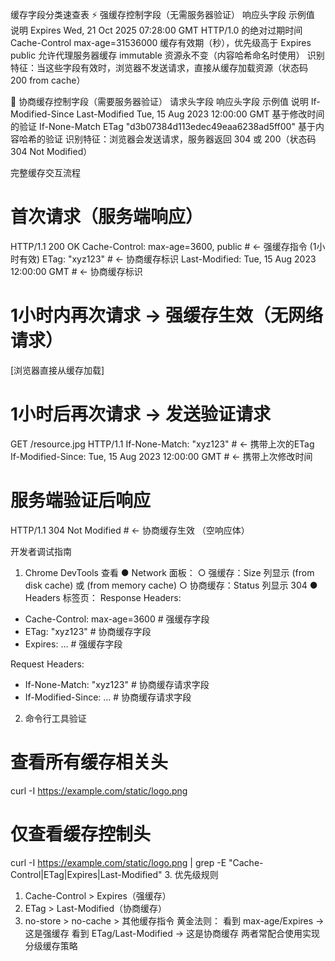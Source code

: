 



缓存字段分类速查表
⚡ 强缓存控制字段（无需服务器验证）
响应头字段	示例值	说明
Expires	Wed, 21 Oct 2025 07:28:00 GMT	HTTP/1.0 的绝对过期时间
Cache-Control	max-age=31536000	缓存有效期（秒），优先级高于 Expires
	public	允许代理服务器缓存
	immutable	资源永不变（内容哈希命名时使用）
识别特征：当这些字段有效时，浏览器不发送请求，直接从缓存加载资源（状态码 200 from cache）

🔁 协商缓存控制字段（需要服务器验证）
请求头字段	响应头字段	示例值	说明
If-Modified-Since	Last-Modified	Tue, 15 Aug 2023 12:00:00 GMT	基于修改时间的验证
If-None-Match	ETag	"d3b07384d113edec49eaa6238ad5ff00"	基于内容哈希的验证
识别特征：浏览器会发送请求，服务器返回 304 或 200（状态码 304 Not Modified）

完整缓存交互流程
# 首次请求（服务端响应）
HTTP/1.1 200 OK
Cache-Control: max-age=3600, public   # ← 强缓存指令 (1小时有效)
ETag: "xyz123"                        # ← 协商缓存标识
Last-Modified: Tue, 15 Aug 2023 12:00:00 GMT  # ← 协商缓存标识

# 1小时内再次请求 → 强缓存生效（无网络请求）
[浏览器直接从缓存加载]

# 1小时后再次请求 → 发送验证请求
GET /resource.jpg HTTP/1.1
If-None-Match: "xyz123"               # ← 携带上次的ETag
If-Modified-Since: Tue, 15 Aug 2023 12:00:00 GMT # ← 携带上次修改时间

# 服务端验证后响应
HTTP/1.1 304 Not Modified             # ← 协商缓存生效
（空响应体）

开发者调试指南
1. Chrome DevTools 查看
● Network 面板：
  ○ 强缓存：Size 列显示 (from disk cache) 或 (from memory cache)
  ○ 协商缓存：Status 列显示 304
● Headers 标签页：
Response Headers:
+ Cache-Control: max-age=3600    # 强缓存字段
+ ETag: "xyz123"                 # 协商缓存字段
+ Expires: ...                   # 强缓存字段

Request Headers:
+ If-None-Match: "xyz123"        # 协商缓存请求字段
+ If-Modified-Since: ...         # 协商缓存请求字段
2. 命令行工具验证
# 查看所有缓存相关头
curl -I https://example.com/static/logo.png

# 仅查看缓存控制头
curl -I https://example.com/static/logo.png | grep -E "Cache-Control|ETag|Expires|Last-Modified"
3. 优先级规则
1. Cache-Control > Expires（强缓存）
2. ETag > Last-Modified（协商缓存）
3. no-store > no-cache > 其他缓存指令
黄金法则：
看到 max-age/Expires → 这是强缓存
看到 ETag/Last-Modified → 这是协商缓存
两者常配合使用实现分级缓存策略
